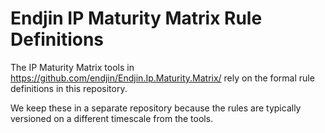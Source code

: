 # Endjin IP Maturity Matrix Rule Definitions

The IP Maturity Matrix tools in https://github.com/endjin/Endjin.Ip.Maturity.Matrix/ rely on the formal rule definitions in this repository.

We keep these in a separate repository because the rules are typically versioned on a different timescale from the tools.
